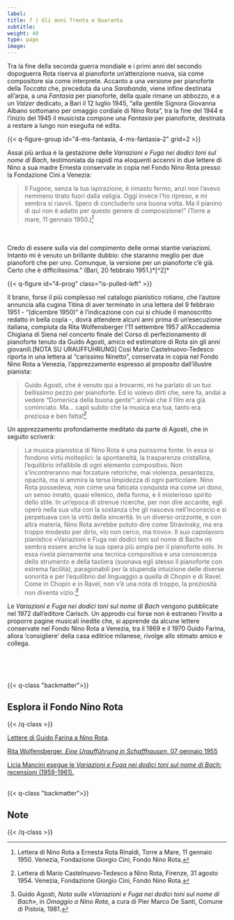 ```yaml
---
label:
title: 7 | Gli anni Trenta e Quaranta
subtitle:
weight: 40
type: page
image:
---
```


Tra la fine della seconda guerra mondiale e i primi anni del secondo dopoguerra Rota riserva al pianoforte un’attenzione nuova, sia come compositore sia come interprete. Accanto a una versione per pianoforte della *Toccata* che, preceduta da una *Sarabanda*, viene infine destinata all’arpa, a una *Fantasia* per pianoforte, della quale rimane un abbozzo, e a un *Valzer* dedicato, a Bari il 12 luglio 1945, “alla gentile Signora Giovanna Albano sottomano per omaggio cordiale di Nino Rota”, tra la fine del 1944 e l’inizio del 1945 il musicista compone una *Fantasia* per pianoforte, destinata a restare a lungo non eseguita né edita.

{{< q-figure-group id="4-ms-fantasia, 4-ms-fantasia-2" grid=2 >}}

Assai più ardua è la gestazione delle *Variazioni e Fuga nei dodici toni sul nome di Bach*, testimoniata da rapidi ma eloquenti accenni in due lettere di Nino a sua madre Ernesta conservate in copia nel Fondo Nino Rota presso la Fondazione Cini a Venezia:
>Il Fugone, senza la tua ispirazione, è rimasto fermo, anzi non l’avevo nemmeno tirato fuori dalla valigia. Oggi invece l’ho ripreso, e mi sembra si riavvii. Spero di concluderlo una buona volta. Ma il pianino di qui non è adatto per questo genere di composizione!” (Torre a mare, 11 gennaio 1950.)*[^1]*
<br>
<br>
Credo di essere sulla via del compimento delle ormai stantie variazioni. Intanto mi è venuto un brillante dubbio: che staranno meglio per due pianoforti che per uno. Comunque, la versione per un pianoforte c’è già. Certo che è difficilissima.” (Bari, 20 febbraio 1951.)*[^2]*


{{< q-figure id="4-prog" class="is-pulled-left" >}}

Il brano, forse il più complesso nel catalogo pianistico rotiano, che l’autore annuncia alla cugina Titina di aver terminato in una lettera del 9 febbraio 1951 - “(dicembre 1950)” è l’indicazione con cui si chiude il manoscritto redatto in bella copia -, dovrà attendere alcuni anni prima di un’esecuzione italiana, compiuta da Rita Wolfensberger l’11 settembre 1957 all’Accademia Chigiana di Siena nel concerto finale del Corso di perfezionamento di pianoforte tenuto da Guido Agosti, amico ed estimatore di Rota sin gli anni giovanili.[NOTA SU URAUFFUHRUNG] Così Mario Castelnuovo-Tedesco riporta in una lettera al “carissimo Ninetto”, conservata in copia nel Fondo Nino Rota a Venezia, l’apprezzamento espresso al proposito dall’illustre pianista:

>Guido Agosti, che è venuto qui a trovarmi, mi ha parlato di un tuo bellissimo pezzo per pianoforte. Ed io volevo dirti che, sere fa, andai a vedere “Domenica della buona gente”: arrivai che il film era già cominciato. Ma… capii subito che la musica era tua, tanto era preziosa e ben fatta!*[^3]*

Un apprezzamento profondamente meditato da parte di Agosti, che in seguito scriverà:

>La musica pianistica di Nino Rota è una purissima fonte. In essa si fondono virtù molteplici: la spontaneità, la trasparenza cristallina, l’equilibrio infallibile di ogni elemento compositivo. Non s’incontreranno mai forzature retoriche, mai violenza, pesantezza, opacità, ma si ammira la tersa limpidezza di ogni particolare. Nino Rota possedeva, non come una faticata conquista ma come un dono, un senso innato, quasi ellenico, della forma, e il misterioso spirito dello stile. In un’epoca di strenue ricerche, per non dire accanite, egli operò nella sua vita con la sostanza che gli nasceva nell’inconscio e si perpetuava con la virtù della sincerità. In un diverso orizzonte, e con altra materia, Nino Rota avrebbe potuto dire come Stravinsky, ma era troppo modesto per dirlo, «Io non cerco, ma trovo». Il suo capolavoro pianistico «Variazioni e Fuga nei dodici toni sul nome di Bach» mi sembra essere anche la sua opera più ampia per il pianoforte solo. In essa rivela pienamente una tecnica compositiva e una conoscenza dello strumento e della tastiera (suonava egli stesso il pianoforte con estrema facilità), paragonabili per la stupenda intuizione delle diverse sonorità e per l’equilibrio del linguaggio a quella di Chopin e di Ravel. Come in Chopin e in Ravel, non v’è una nota di troppo, la preziosità non diventa vizio.*[^4]*

Le *Variazioni e Fuga nei dodici toni sul nome di Bach* vengono pubblicate nel 1972 dall’editore Carisch. Un approdo cui forse non è estraneo l’invito a proporre pagine musicali inedite che, si apprende da alcune lettere conservate nel Fondo Nino Rota a Venezia, tra il 1969 e il 1970 Guido Farina, allora ‘consigliere’ della casa editrice milanese, rivolge allo stimato amico e collega.

<br>
<br>
<br>

{{< q-class "backmatter">}}
## Esplora il Fondo Nino Rota
{{< /q-class >}}

[Lettere di Guido Farina a Nino Rota](https://archivi.cini.it/istitutomusica/search/result.html?query=&jsonVal=%7B%22jsonVal%22%3A%7B%22fieldDate%22%3A%22dataNormal%22%2C%22_perPage%22%3A21%2C%22accountName_string%22%3A%5B%22istitutomusica%22%5D%2C%22personeHist_search%22%3A%5B%22Farina%2C+Guido%22%5D%7D%7D&titoloHist_search=&authoTitleHist_search=&personeHist_search=&entiHist_search=&startDate=&endDate=&archiveName_string=%22istitutomusicaxDamsHist009%22&activeFilter=archiveName_string).

[Rita Wolfensberger, *Eine Uraufführung in Schaffhausen*, 07 gennaio 1955](https://archivi.cini.it/istitutomusica/detail/IT-MUS-ST0009-002231/eine-urauffuhrung-schaffhausen.html?currentNumber=0&jsonVal=%7B%22jsonVal%22%3A%7B%22query%22%3A%5B%22*%3A*%22%2C%22Wolfensberger%22%5D%2C%22fieldDate%22%3A%22dataNormal%22%2C%22_perPage%22%3A21%2C%22accountName_string%22%3A%5B%22istitutomusica%22%5D%7D%7D&startPage=)

[Licia Mancini esegue le *Variazioni e Fuga nei dodici toni sul nome di Bach*: recensioni (1959-1961).](https://archivi.cini.it/istitutomusica/search/result.html?query=&jsonVal=%7B%22jsonVal%22%3A%7B%22fieldDate%22%3A%22dataNormal%22%2C%22_perPage%22%3A21%2C%22accountName_string%22%3A%5B%22istitutomusica%22%5D%2C%22archiveName_string%22%3A%5B%22%5C%22istitutomusicaxDamsHist009%5C%22%22%5D%2C%22authoTitleHist_search%22%3A%5B%22Variazioni+e+fuga+nei+12+toni+sul+nome+di+Bach+%2F+Rota%2C+Nino%22%5D%7D%7D&activeFilter=archiveName_string&titoloHist_search=&authoTitleHist_search=&personeHist_search=&entiHist_search=&startDate=&endDate=&typeHist_autocomplete=%22ritaglio+di+quotidiano%22&activeFilter=typeHist_autocomplete)
<br>
<br>

{{< q-class "backmatter">}}
## Note
{{< /q-class >}}

[^1]: Lettera di Nino Rota a Ernesta Rota Rinaldi, Torre a Mare, 11 gennaio 1950. Venezia, Fondazione Giorgio Cini, Fondo Nino Rota.
[^2]: Lettera di Nino Rota a Ernesta Rota Rinaldi, Bari, 20 febbraio 1951. Venezia, Fondazione Giorgio Cini, Fondo Nino Rota.
[^3]: Lettera di Mario Castelnuovo-Tedesco a Nino Rota, Firenze, 31 agosto 1954. Venezia, Fondazione Giorgio Cini, Fondo Nino Rota.
[^4]: Guido Agosti, *Nota sulle «Variazioni e Fuga nei dodici toni sul nome di Bach»*, in *Omaggio a Nino Rota*, a cura di Pier Marco De Santi, Comune di Pistoia, 1981.
